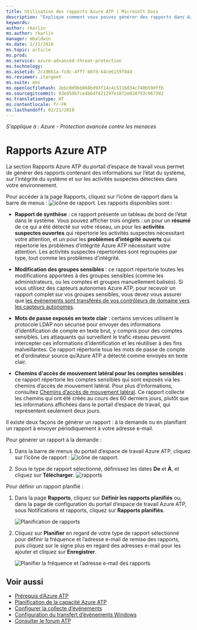 ```yaml
---
title: Utilisation des rapports Azure ATP | Microsoft Docs
description: "Explique comment vous pouvez générer des rapports dans Azure ATP pour surveiller votre réseau."
keywords: 
author: rkarlin
ms.author: rkarlin
manager: mbaldwin
ms.date: 2/21/2018
ms.topic: article
ms.prod: 
ms.service: azure-advanced-threat-protection
ms.technology: 
ms.assetid: 2c2d6b1a-fc8c-4ff7-b07d-64ce6159f84d
ms.reviewer: itargoet
ms.suite: ems
ms.openlocfilehash: 2ebc0d9bb860bd93f14c4c511b034c740b59dffb
ms.sourcegitcommit: 03e959b7ce4b6df421297e1872e028793c967302
ms.translationtype: HT
ms.contentlocale: fr-FR
ms.lasthandoff: 02/21/2018
---
```

*S’applique à : Azure - Protection avancée contre les menaces*


# <a name="azure-atp-reports"></a>Rapports Azure ATP

La section Rapports Azure ATP du portail d’espace de travail vous permet de générer des rapports contenant des informations sur l’état du système, sur l’intégrité du système et sur les activités suspectes détectées dans votre environnement.

Pour accéder à la page Rapports, cliquez sur l’icône de rapport dans la barre de menus : ![icône de rapport](./media/atp-report-icon.png).
Les rapports disponibles sont : 

- **Rapport de synthèse** : ce rapport présente un tableau de bord de l’état dans le système. Vous pouvez afficher trois onglets : un pour un **résumé** de ce qui a été détecté sur votre réseau, un pour les **activités suspectes ouvertes** qui répertorie les activités suspectes nécessitant votre attention, et un pour les **problèmes d’intégrité ouverts** qui répertorie les problèmes d’intégrité Azure ATP nécessitant votre attention. Les activités suspectes répertoriées sont regroupées par type, tout comme les problèmes d’intégrité. 

- **Modification des groupes sensibles** : ce rapport répertorie toutes les modifications apportées à des groupes sensibles (comme les administrateurs, ou les comptes et groupes manuellement balisés). Si vous utilisez des capteurs autonomes Azure ATP, pour recevoir un rapport complet sur vos groupes sensibles, vous devez vous assurer que [les événements sont transférés de vos contrôleurs de domaine vers les capteurs autonomes](configure-event-forwarding.md). 

- **Mots de passe exposés en texte clair** : certains services utilisent le protocole LDAP non sécurisé pour envoyer des informations d’identification de compte en texte brut, y compris pour des comptes sensibles. Les attaquants qui surveillent le trafic réseau peuvent intercepter ces informations d’identification et les réutiliser à des fins malveillantes. Ce rapport répertorie tous les mots de passe de compte et d’ordinateur source qu’Azure ATP a détecté comme envoyés en texte clair. 

- **Chemins d'accès de mouvement latéral pour les comptes sensibles** : ce rapport répertorie les comptes sensibles qui sont exposés via les chemins d’accès de mouvement latéral. Pour plus d’informations, consultez [Chemins d’accès de mouvement latéral](use-case-lateral-movement-path.md). Ce rapport collecte les chemins qui ont été créés au cours des 60 derniers jours, plutôt que les informations affichées dans le portail d’espace de travail, qui représentent seulement deux jours.

Il existe deux façons de générer un rapport : à la demande ou en planifiant un rapport à envoyer périodiquement à votre adresse e-mail.

Pour générer un rapport à la demande :

1. Dans la barre de menus du portail d’espace de travail Azure ATP, cliquez sur l’icône de rapport : ![icône de rapport](./media/atp-report-icon.png).

2. Sous le type de rapport sélectionné, définissez les dates **De** et **À**, et cliquez sur **Télécharger**. 
 ![rapports](./media/reports.png)

Pour définir un rapport planifié :
 
1. Dans la page **Rapports**, cliquez sur **Définir les rapports planifiés** ou, dans la page de configuration du portail d’espace de travail Azure ATP, sous Notifications et rapports, cliquez sur **Rapports planifiés**.

   ![Planification de rapports](./media/atp-sched-reports.png)

2. Cliquez sur **Planifier** en regard de votre type de rapport sélectionné pour définir la fréquence et l’adresse e-mail de remise des rapports, puis cliquez sur le signe plus en regard des adresses e-mail pour les ajouter et cliquez sur **Enregistrer**.

   ![Planifier la fréquence et l’adresse e-mail des rapports](./media/sched-report1.png)


## <a name="see-also"></a>Voir aussi
- [Prérequis d’Azure ATP](atp-prerequisites.md)
- [Planification de la capacité Azure ATP](atp-capacity-planning.md)
- [Configurer la collecte d’événements](configure-event-collection.md)
- [Configuration du transfert d’événements Windows](configure-event-forwarding.md#configuring-windows-event-forwarding)
- [Consulter le forum ATP](https://aka.ms/azureatpcommunity)